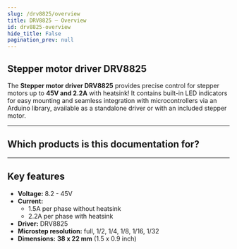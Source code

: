 ```yaml
---
slug: /drv8825/overview
title: DRV8825 – Overview
id: drv8825-overview 
hide_title: False
pagination_prev: null
---
```


## Stepper motor driver DRV8825

The **Stepper motor driver DRV8825** provides precise control for stepper motors up to **45V and 2.2A** with heatsink! It contains built-in LED indicators for easy mounting and seamless integration with microcontrollers via an Arduino library, available as a standalone driver or with an included stepper motor.

<CenteredImage src="/img/drv8825/333000.jpg" alt="Stepper motor driver DRV8825" caption="Stepper motor driver DRV8825" />

---

## Which products is this documentation for?

<QuickLink 
  title="Stepper motor driver DRV8825 board" 
  description="333000"
  url="https://soldered.com/product/stepper-motor-driver-drv8825-board/"
  image="/img/drv8825/333000.jpg" 
/>

---

## Key features

- **Voltage:** 8.2 - 45V
- **Current:**
  - 1.5A per phase without heatsink
   - 2.2A per phase with heatsink
- **Driver:** DRV8825
- **Microstep resolution:** full, 1/2, 1/4, 1/8, 1/16, 1/32
- **Dimensions:** **38 x 22 mm** (1.5 x 0.9 inch)